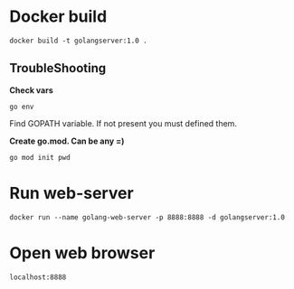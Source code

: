 # Docker build
```
docker build -t golangserver:1.0 .
```
## TroubleShooting
**Check vars**
```
go env
```
Find GOPATH variable. If not present you must defined them.

**Create go.mod. Can be any =)**
```
go mod init pwd      
```

# Run web-server
```
docker run --name golang-web-server -p 8888:8888 -d golangserver:1.0
```

# Open web browser
```
localhost:8888
```

